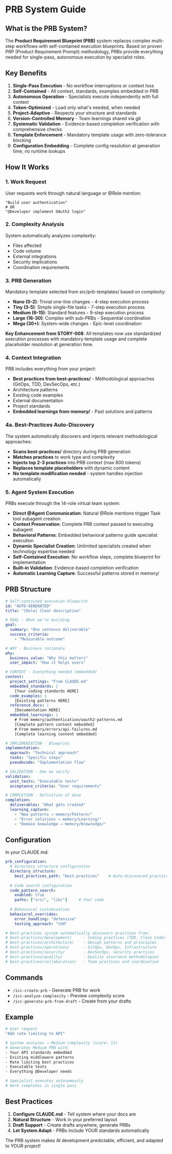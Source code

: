 # PRB System Guide

## What is the PRB System?

The **Product Requirement Blueprint (PRB)** system replaces complex multi-step workflows with self-contained execution blueprints. Based on proven PRP (Product Requirement Prompt) methodology, PRBs provide everything needed for single-pass, autonomous execution by specialist roles.

## Key Benefits

1. **Single-Pass Execution** - No workflow interruptions or context loss
2. **Self-Contained** - All context, standards, examples embedded in PRB
3. **Autonomous Operation** - Specialists execute independently with full context
4. **Token-Optimized** - Load only what's needed, when needed
5. **Project-Adaptive** - Respects your structure and standards
6. **Version-Controlled Memory** - Team learnings shared via git
7. **Systematic Validation** - Evidence-based completion verification with comprehensive checks
8. **Template Enforcement** - Mandatory template usage with zero-tolerance blocking
9. **Configuration Embedding** - Complete config resolution at generation time, no runtime lookups

## How It Works

### 1. Work Request
User requests work through natural language or @Role mention:
```
"Build user authentication"
# OR
"@Developer implement OAuth2 login"
```

### 2. Complexity Analysis
System automatically analyzes complexity:
- Files affected
- Code volume
- External integrations
- Security implications
- Coordination requirements

### 3. PRB Generation
Mandatory template selected from src/prb-templates/ based on complexity:
- **Nano (0-2)**: Trivial one-line changes - 4-step execution process
- **Tiny (3-5)**: Simple single-file tasks - 7-step execution process
- **Medium (6-15)**: Standard features - 9-step execution process
- **Large (16-30)**: Complex with sub-PRBs - Sequential coordination
- **Mega (30+)**: System-wide changes - Epic-level coordination

**Key Enhancement from STORY-008**: All templates now use standardized execution processes with mandatory template usage and complete placeholder resolution at generation time.

### 4. Context Integration
PRB includes everything from your project:
- **Best practices from best-practices/** - Methodological approaches (GitOps, TDD, DevSecOps, etc.)
- Architecture patterns
- Existing code examples
- External documentation
- Project standards
- **Embedded learnings from memory/** - Past solutions and patterns

### 4a. Best-Practices Auto-Discovery
The system automatically discovers and injects relevant methodological approaches:
- **Scans best-practices/** directory during PRB generation
- **Matches practices** to work type and complexity
- **Injects top 2-3 practices** into PRB context (max 800 tokens)
- **Replaces template placeholders** with dynamic content
- **No template modification needed** - system handles injection automatically

### 5. Agent System Execution
PRBs execute through the 14-role virtual team system:
- **Direct @Agent Communication**: Natural @Role mentions trigger Task tool subagent creation
- **Context Preservation**: Complete PRB context passed to executing subagent
- **Behavioral Patterns**: Embedded behavioral patterns guide specialist execution
- **Dynamic Specialist Creation**: Unlimited specialists created when technology expertise needed
- **Self-Contained Execution**: No workflow steps, complete blueprint for implementation
- **Built-in Validation**: Evidence-based completion verification
- **Automatic Learning Capture**: Successful patterns stored in memory/

## PRB Structure

```yaml
# Self-contained execution blueprint
id: "AUTO-GENERATED"
title: "[Role] Clear description"

# GOAL - What we're building
goal:
  summary: "One sentence deliverable"
  success_criteria:
    - "Measurable outcome"

# WHY - Business rationale
why:
  business_value: "Why this matters"
  user_impact: "How it helps users"

# CONTEXT - Everything needed (embedded)
context:
  project_settings: "From CLAUDE.md"
  embedded_standards: |
    [Your coding standards HERE]
  code_examples: |
    [Existing patterns HERE]
  reference_docs: |
    [Documentation HERE]
  embedded_learnings: |
    # From memory/authentication/oauth2-patterns.md
    [Complete pattern content embedded]
    # From memory/errors/api-failures.md
    [Complete learning content embedded]

# IMPLEMENTATION - Blueprint
implementation:
  approach: "Technical approach"
  tasks: "Specific steps"
  pseudocode: "Implementation flow"

# VALIDATION - How we verify
validation:
  unit_tests: "Executable tests"
  acceptance_criteria: "User requirements"

# COMPLETION - Definition of done
completion:
  deliverables: "What gets created"
  learning_capture: 
    - "New patterns → memory/Pattern/"
    - "Error solutions → memory/Learning/"
    - "Domain knowledge → memory/Knowledge/"
```

## Configuration

In your CLAUDE.md:

```yaml
prb_configuration:
  # Directory structure configuration
  directory_structure:
    best_practices_path: "best-practices"    # Auto-discovered practices location
    
  # Code search configuration
  code_pattern_search:
    enabled: true
    paths: ["src/", "lib/"]     # Your code
    
  # Behavioral customization
  behavioral_overrides:
    error_handling: "defensive"
    testing_approach: "tdd"

# Best-practices system automatically discovers practices from:
# best-practices/development/     - Coding practices (TDD, Clean Code)
# best-practices/architecture/    - Design patterns and principles
# best-practices/operations/      - GitOps, DevOps, Infrastructure
# best-practices/security/        - DevSecOps, security practices
# best-practices/quality/         - Quality assurance methodologies
# best-practices/collaboration/   - Team practices and coordination
```

## Commands

- `/icc-create-prb` - Generate PRB for work
- `/icc-analyze-complexity` - Preview complexity score
- `/icc-generate-prb-from-draft` - Create from your drafts

## Example

```bash
# User request
"Add rate limiting to API"

# System analyzes → Medium complexity (score: 12)
# Generates Medium PRB with:
- Your API standards embedded
- Existing middleware patterns
- Rate limiting best practices
- Executable tests
- Everything @Developer needs

# Specialist executes autonomously
# Work completes in single pass
```

## Best Practices

1. **Configure CLAUDE.md** - Tell system where your docs are
2. **Natural Structure** - Work in your preferred layout
3. **Draft Support** - Create drafts anywhere, generate PRBs
4. **Let System Adapt** - PRBs include YOUR standards automatically

The PRB system makes AI development predictable, efficient, and adapted to YOUR project!